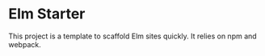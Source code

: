 # Elm Starter

This project is a template to scaffold Elm sites quickly. It relies on npm and webpack.
